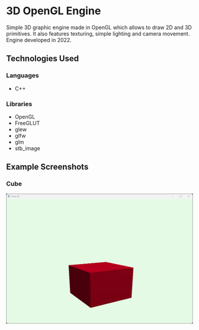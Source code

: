 # 3D OpenGL Engine
Simple 3D graphic engine made in OpenGL which allows to draw 2D and 3D primitives. It also features texturing, simple lighting and camera movement. Engine developed in 2022.

## Technologies Used
### Languages
- C++
### Libraries
- OpenGL
- FreeGLUT
- glew
- glfw
- glm
- stb_image

## Example Screenshots
### Cube
![Cube](./Images/ss_cube.png)
